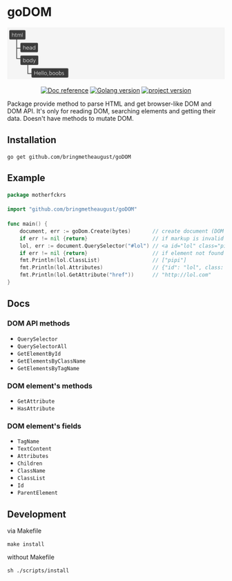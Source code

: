 # goDOM

<p align="center">
  <a href="https://tailwindcss.com" target="_blank">
    <picture>
      <img alt="goDOM logo" src="./logo.png" width="550" height="120" style="max-width: 100%;">
    </picture>
  </a>
</p>
<p align="center">
    <a href="https://pkg.go.dev/github.com/bringmetheaugust/goDOM"><img src="https://pkg.go.dev/badge/github.com/stretchr/testify" alt="Doc reference"></a>
    <a href="https://lh3.googleusercontent.com/proxy/w2a-pc4X9z2kuDWoXKnSF8pY6ngZvjVuZOAXMz3ZR8NwaUj9a-KsJnpcjtUSRO9QtFV6vMb3YoHWWv6k43Cb6bHOJEka19uE54GWtVx7Lru8gi10I_968eA2thkA0dL1O-zA8WT24cI"><img src="https://img.shields.io/badge/go%20version-1.21.5-61CFDD.svg?style=flat-square" alt="Golang version"></a>
    <a href="https://cs4.pikabu.ru/post_img/big/2014/12/15/4/1418619408_1209550583.jpg"><img src="https://img.shields.io/badge/version-1.2.3-blue" alt="project version"></a>
</p>

Package provide method to parse HTML and get browser-like DOM and DOM API.
It's only for reading DOM, searching elements and getting their data.
Doesn't have methods to mutate DOM.

## Installation

    go get github.com/bringmetheaugust/goDOM

## Example

```go
package motherfckrs

import "github.com/bringmetheaugust/goDOM"

func main() {
    document, err := goDom.Create(bytes)       // create document (DOM with API, like in browser)
    if err != nil {return}                     // if markup is invalid
    lol, err := document.QuerySelector("#lol") // <a id="lol" class="pipi" href="http://lol.com">
    if err != nil {return}                     // if element not found
    fmt.Println(lol.ClassList)                 // ["pipi"]
    fmt.Println(lol.Attributes)                // {"id": "lol", class: "pipi", "href": "http://lol.com"}
    fmt.Println(lol.GetAttribute("href"))      // "http://lol.com"
}
```

## Docs

### DOM API methods

* `QuerySelector`
* `QuerySelectorAll`
* `GetElementById`
* `GetElementsByClassName`
* `GetElementsByTagName`

### DOM element's methods

* `GetAttribute`
* `HasAttribute`

### DOM element's fields

* `TagName`
* `TextContent`
* `Attributes`
* `Children`
* `ClassName`
* `ClassList`
* `Id`
* `ParentElement`

## Development

via Makefile

    make install

without Makefile

    sh ./scripts/install
